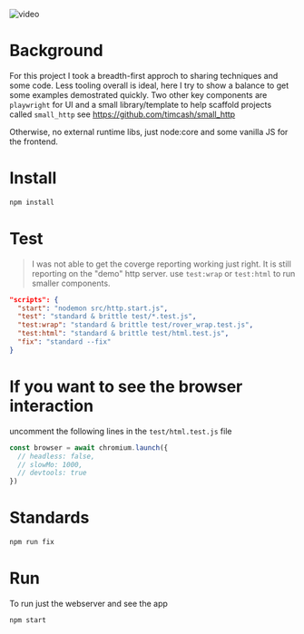 ![video](vid.gif)

# Background
For this project I took a breadth-first approch to sharing techniques and some code. Less tooling overall is ideal, here I try to show a balance to get some examples demostrated quickly. Two other key components are `playwright` for UI and a small library/template to help scaffold projects called `small_http` see https://github.com/timcash/small_http

Otherwise, no external runtime libs, just node:core and some vanilla JS for the frontend.


# Install
```sh
npm install
```
# Test
> I was not able to get the coverge reporting working just right. It is still reporting on the "demo" http server.
use `test:wrap` or `test:html` to run smaller components.
```json
"scripts": {
  "start": "nodemon src/http.start.js",
  "test": "standard & brittle test/*.test.js",
  "test:wrap": "standard & brittle test/rover_wrap.test.js",
  "test:html": "standard & brittle test/html.test.js",
  "fix": "standard --fix"
}
```
# If you want to see the browser interaction
uncomment the following lines in the `test/html.test.js` file
```js
const browser = await chromium.launch({
  // headless: false,
  // slowMo: 1000,
  // devtools: true
})
```
# Standards
```sh
npm run fix
```
# Run
To run just the webserver and see the app
```sh
npm start
```
